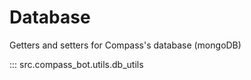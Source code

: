 # Database

Getters and setters for Compass's database (mongoDB)

::: src.compass_bot.utils.db_utils